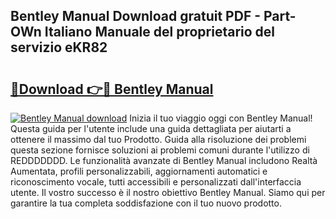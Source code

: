 ## Bentley Manual Download gratuit PDF - Part-OWn Italiano Manuale del proprietario del servizio eKR82

# <h2><a href="http://dfb9a4f.blite.top/?on=Bentley+Manual">🔗Download 👉🔴 Bentley Manual</a></h2>

[![Bentley Manual download](https://i.imgur.com/lujVjoI.png)](http://dfb9a4f.blite.top/?on=Bentley+Manual)
Inizia il tuo viaggio oggi con Bentley Manual! Questa guida per l'utente include una guida dettagliata per aiutarti a ottenere il massimo dal tuo Prodotto. Guida alla risoluzione dei problemi questa sezione fornisce soluzioni ai problemi comuni durante l'utilizzo di REDDDDDDD. Le funzionalità avanzate di Bentley Manual includono Realtà Aumentata, profili personalizzabili, aggiornamenti automatici e riconoscimento vocale, tutti accessibili e personalizzati dall'interfaccia utente. Il vostro successo è il nostro obiettivo Bentley Manual. Siamo qui per garantire la tua completa soddisfazione con il tuo nuovo prodotto.

